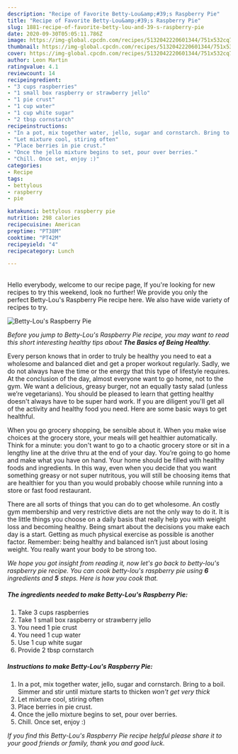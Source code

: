 ```yaml
---
description: "Recipe of Favorite Betty-Lou&amp;#39;s Raspberry Pie"
title: "Recipe of Favorite Betty-Lou&amp;#39;s Raspberry Pie"
slug: 1881-recipe-of-favorite-betty-lou-and-39-s-raspberry-pie
date: 2020-09-30T05:05:11.786Z
image: https://img-global.cpcdn.com/recipes/5132042220601344/751x532cq70/betty-lous-raspberry-pie-recipe-main-photo.jpg
thumbnail: https://img-global.cpcdn.com/recipes/5132042220601344/751x532cq70/betty-lous-raspberry-pie-recipe-main-photo.jpg
cover: https://img-global.cpcdn.com/recipes/5132042220601344/751x532cq70/betty-lous-raspberry-pie-recipe-main-photo.jpg
author: Leon Martin
ratingvalue: 4.1
reviewcount: 14
recipeingredient:
- "3 cups raspberries"
- "1 small box raspberry or strawberry jello"
- "1 pie crust"
- "1 cup water"
- "1 cup white sugar"
- "2 tbsp cornstarch"
recipeinstructions:
- "In a pot, mix together water, jello, sugar and cornstarch. Bring to a boil. Simmer and stir until mixture starts to thicken *won&#39;t get very thick*"
- "Let mixture cool, stiring often"
- "Place berries in pie crust."
- "Once the jello mixture begins to set, pour over berries."
- "Chill. Once set, enjoy :)"
categories:
- Recipe
tags:
- bettylous
- raspberry
- pie

katakunci: bettylous raspberry pie 
nutrition: 298 calories
recipecuisine: American
preptime: "PT38M"
cooktime: "PT42M"
recipeyield: "4"
recipecategory: Lunch

---
```

<br>
Hello everybody, welcome to our recipe page, If you're looking for new recipes to try this weekend, look no further! We provide you only the perfect Betty-Lou&#39;s Raspberry Pie recipe here. We also have wide variety of recipes to try.
<br>


![Betty-Lou&#39;s Raspberry Pie](https://img-global.cpcdn.com/recipes/5132042220601344/751x532cq70/betty-lous-raspberry-pie-recipe-main-photo.jpg)

<i>Before you jump to Betty-Lou&#39;s Raspberry Pie recipe, you may want to read this short interesting healthy tips about <strong>The Basics of Being Healthy</strong>.</i>

Every person knows that in order to truly be healthy you need to eat a wholesome and balanced diet and get a proper workout regularly. Sadly, we do not always have the time or the energy that this type of lifestyle requires. At the conclusion of the day, almost everyone want to go home, not to the gym. We want a delicious, greasy burger, not an equally tasty salad (unless we’re vegetarians). You should be pleased to learn that getting healthy doesn't always have to be super hard work. If you are diligent you'll get all of the activity and healthy food you need. Here are some basic ways to get healthful.

When you go grocery shopping, be sensible about it. When you make wise choices at the grocery store, your meals will get healthier automatically. Think for a minute: you don't want to go to a chaotic grocery store or sit in a lengthy line at the drive thru at the end of your day. You’re going to go home and make what you have on hand. Your home should be filled with healthy foods and ingredients. In this way, even when you decide that you want something greasy or not super nutritous, you will still be choosing items that are healthier for you than you would probably choose while running into a store or fast food restaurant.

There are all sorts of things that you can do to get wholesome. An costly gym membership and very restrictive diets are not the only way to do it. It is the little things you choose on a daily basis that really help you with weight loss and becoming healthy. Being smart about the decisions you make each day is a start. Getting as much physical exercise as possible is another factor. Remember: being healthy and balanced isn’t just about losing weight. You really want your body to be strong too. 


<i>We hope you got insight from reading it, now let's go back to betty-lou&#39;s raspberry pie recipe. You can cook betty-lou&#39;s raspberry pie using <strong>6</strong> ingredients and <strong>5</strong> steps. Here is how you cook that.
</i>

##### The ingredients needed to make Betty-Lou&#39;s Raspberry Pie:

1. Take 3 cups raspberries
1. Take 1 small box raspberry or strawberry jello
1. You need 1 pie crust
1. You need 1 cup water
1. Use 1 cup white sugar
1. Provide 2 tbsp cornstarch


##### Instructions to make Betty-Lou&#39;s Raspberry Pie:

1. In a pot, mix together water, jello, sugar and cornstarch. Bring to a boil. Simmer and stir until mixture starts to thicken *won&#39;t get very thick*
1. Let mixture cool, stiring often
1. Place berries in pie crust.
1. Once the jello mixture begins to set, pour over berries.
1. Chill. Once set, enjoy :)


<i>If you find this Betty-Lou&#39;s Raspberry Pie recipe helpful please share it to your good friends or family, thank you and good luck.</i>
